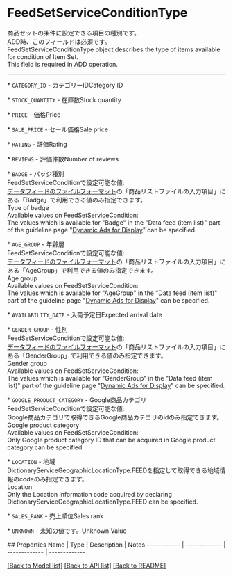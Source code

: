 # FeedSetServiceConditionType

<div lang=\"ja\"> 商品セットの条件に設定できる項目の種別です。<br> ADD時、このフィールドは必須です。 </div> <div lang=\"en\"> FeedSetServiceConditionType object describes the type of items available for condition of Item Set.<br> This field is required in ADD operation. </div> <hr> <p>* <code>CATEGORY_ID</code> - <span lang=\"ja\">カテゴリーID</span><span lang=\"en\">Category ID</span></p> <p>* <code>STOCK_QUANTITY</code> - <span lang=\"ja\">在庫数</span><span lang=\"en\">Stock quantity</span></p> <p>* <code>PRICE</code> - <span lang=\"ja\">価格</span><span lang=\"en\">Price</span></p> <p>* <code>SALE_PRICE</code> - <span lang=\"ja\">セール価格</span><span lang=\"en\">Sale price</span></p> <p>* <code>RATING</code> - <span lang=\"ja\">評価</span><span lang=\"en\">Rating</span></p> <p>* <code>REVIEWS</code> - <span lang=\"ja\">評価件数</span><span lang=\"en\">Number of reviews</span></p> <p>* <code>BADGE</code> - <span lang=\"ja\">バッジ種別<br>FeedSetServiceConditionで設定可能な値:<br><a href=\"https://support-marketing.yahoo.co.jp/promotionalads/ydn/articledetail?lan=ja&amp;aid=36277\" rel=\"nofollow\">データフィードのファイルフォーマット</a>の「商品リストファイルの入力項目」にある「Badge」で利用できる値のみ指定できます。<br></span><span lang=\"en\">Type of badge<br>Available values on FeedSetServiceCondition:<br>The values which is available for &#34;Badge&#34; in the &#34;Data feed (item list)&#34; part of the guideline page &#34;<a href=\"https://support-marketing.yahoo.co.jp/promotionalads/ydn/articledetail?lan=en&amp;aid=22325\" rel=\"nofollow\">Dynamic Ads for Display</a>&#34; can be specified.<br></span></p> <p>* <code>AGE_GROUP</code> - <span lang=\"ja\">年齢層<br>FeedSetServiceConditionで設定可能な値:<br><a href=\"https://support-marketing.yahoo.co.jp/promotionalads/ydn/articledetail?lan=ja&amp;aid=36277\" rel=\"nofollow\">データフィードのファイルフォーマット</a>の「商品リストファイルの入力項目」にある「AgeGroup」で利用できる値のみ指定できます。<br></span><span lang=\"en\">Age group<br>Available values on FeedSetServiceCondition:<br>The values which is available for &#34;AgeGroup&#34; in the &#34;Data feed (item list)&#34; part of the guideline page &#34;<a href=\"https://support-marketing.yahoo.co.jp/promotionalads/ydn/articledetail?lan=en&amp;aid=22325\" rel=\"nofollow\">Dynamic Ads for Display</a>&#34; can be specified.<br></span></p> <p>* <code>AVAILABILITY_DATE</code> - <span lang=\"ja\">入荷予定日</span><span lang=\"en\">Expected arrival date</span></p> <p>* <code>GENDER_GROUP</code> - <span lang=\"ja\">性別<br>FeedSetServiceConditionで設定可能な値:<br><a href=\"https://support-marketing.yahoo.co.jp/promotionalads/ydn/articledetail?lan=ja&amp;aid=36277\" rel=\"nofollow\">データフィードのファイルフォーマット</a>の「商品リストファイルの入力項目」にある「GenderGroup」で利用できる値のみ指定できます。<br></span><span lang=\"en\">Gender group<br>Available values on FeedSetServiceCondition:<br>The values which is available for &#34;GenderGroup&#34; in the &#34;Data feed (item list)&#34; part of the guideline page &#34;<a href=\"https://support-marketing.yahoo.co.jp/promotionalads/ydn/articledetail?lan=en&amp;aid=22325\" rel=\"nofollow\">Dynamic Ads for Display</a>&#34; can be specified.<br></span></p> <p>* <code>GOOGLE_PRODUCT_CATEGORY</code> - <span lang=\"ja\">Google商品カテゴリ<br>FeedSetServiceConditionで設定可能な値:<br>Google商品カテゴリで取得できるGoogle商品カテゴリのidのみ指定できます。<br></span><span lang=\"en\">Google product category<br>Available values on FeedSetServiceCondition:<br>Only Google product category ID that can be acquired in Google product category can be specified.<br></span></p> <p>* <code>LOCATION</code> - <span lang=\"ja\">地域<br>DictionaryServiceGeographicLocationType.FEEDを指定して取得できる地域情報のcodeのみ指定できます。<br></span><span lang=\"en\">Location<br>Only the Location information code acquired by declaring DictionaryServiceGeographicLocationType.FEED can be specified.<br></span></p> <p>* <code>SALES_RANK</code> - <span lang=\"ja\">売上順位</span><span lang=\"en\">Sales rank</span></p> <p>* <code>UNKNOWN</code> - <span lang=\"ja\">未知の値です。</span><span lang=\"en\">Unknown Value</span></p> 
## Properties
Name | Type | Description | Notes
------------ | ------------- | ------------- | -------------

[[Back to Model list]](../README.md#documentation-for-models) [[Back to API list]](../README.md#documentation-for-api-endpoints) [[Back to README]](../README.md)


